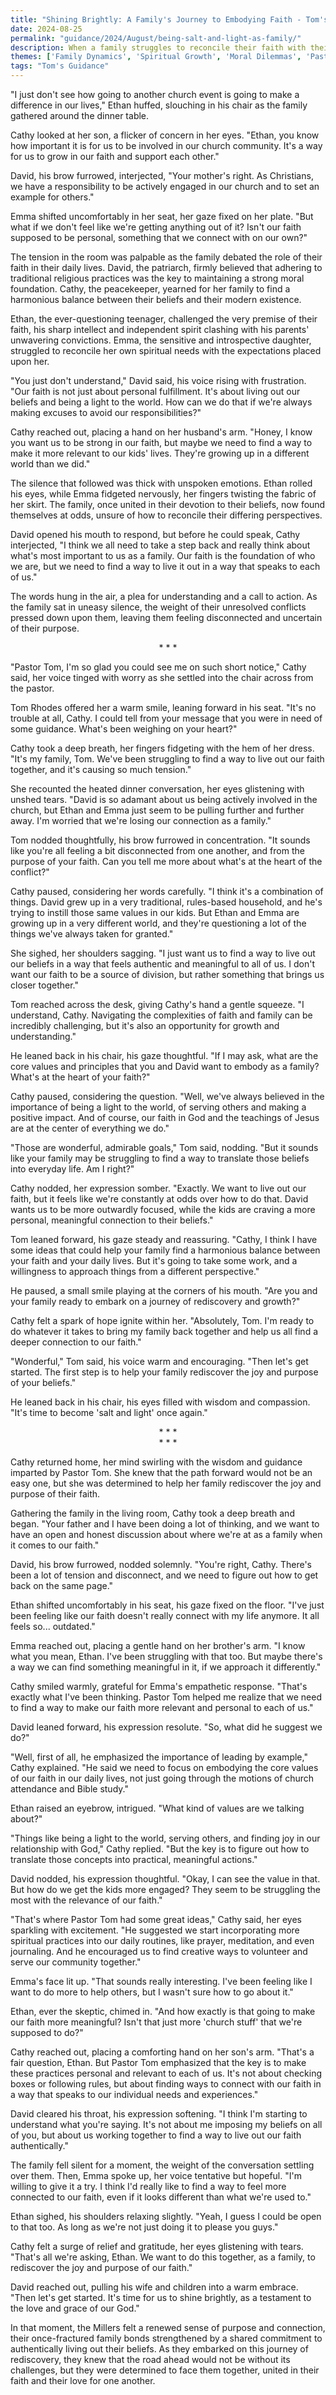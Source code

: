 ```yaml
---
title: "Shining Brightly: A Family's Journey to Embodying Faith - Tom's Guidance 116"
date: 2024-08-25
permalink: "guidance/2024/August/being-salt-and-light-as-family/"
description: When a family struggles to reconcile their faith with their daily lives, they seek the wisdom of Pastor Tom Rhodes to help them find a way to authentically live out their beliefs and become a beacon of light in their community. Through his guidance, they learn to navigate the challenges of being 'salt and light' and discover the transformative power of putting their faith into practice.
themes: ['Family Dynamics', 'Spiritual Growth', 'Moral Dilemmas', 'Pastoral Guidance', 'Evangelism']
tags: "Tom's Guidance"
---
```

"I just don't see how going to another church event is going to make a difference in our lives," Ethan huffed, slouching in his chair as the family gathered around the dinner table.

Cathy looked at her son, a flicker of concern in her eyes. "Ethan, you know how important it is for us to be involved in our church community. It's a way for us to grow in our faith and support each other."

David, his brow furrowed, interjected, "Your mother's right. As Christians, we have a responsibility to be actively engaged in our church and to set an example for others."

Emma shifted uncomfortably in her seat, her gaze fixed on her plate. "But what if we don't feel like we're getting anything out of it? Isn't our faith supposed to be personal, something that we connect with on our own?"

The tension in the room was palpable as the family debated the role of their faith in their daily lives. David, the patriarch, firmly believed that adhering to traditional religious practices was the key to maintaining a strong moral foundation. Cathy, the peacekeeper, yearned for her family to find a harmonious balance between their beliefs and their modern existence.

Ethan, the ever-questioning teenager, challenged the very premise of their faith, his sharp intellect and independent spirit clashing with his parents' unwavering convictions. Emma, the sensitive and introspective daughter, struggled to reconcile her own spiritual needs with the expectations placed upon her.

"You just don't understand," David said, his voice rising with frustration. "Our faith is not just about personal fulfillment. It's about living out our beliefs and being a light to the world. How can we do that if we're always making excuses to avoid our responsibilities?"

Cathy reached out, placing a hand on her husband's arm. "Honey, I know you want us to be strong in our faith, but maybe we need to find a way to make it more relevant to our kids' lives. They're growing up in a different world than we did."

The silence that followed was thick with unspoken emotions. Ethan rolled his eyes, while Emma fidgeted nervously, her fingers twisting the fabric of her skirt. The family, once united in their devotion to their beliefs, now found themselves at odds, unsure of how to reconcile their differing perspectives.

David opened his mouth to respond, but before he could speak, Cathy interjected, "I think we all need to take a step back and really think about what's most important to us as a family. Our faith is the foundation of who we are, but we need to find a way to live it out in a way that speaks to each of us."

The words hung in the air, a plea for understanding and a call to action. As the family sat in uneasy silence, the weight of their unresolved conflicts pressed down upon them, leaving them feeling disconnected and uncertain of their purpose.

<center>* * *</center>

"Pastor Tom, I'm so glad you could see me on such short notice," Cathy said, her voice tinged with worry as she settled into the chair across from the pastor.

Tom Rhodes offered her a warm smile, leaning forward in his seat. "It's no trouble at all, Cathy. I could tell from your message that you were in need of some guidance. What's been weighing on your heart?"

Cathy took a deep breath, her fingers fidgeting with the hem of her dress. "It's my family, Tom. We've been struggling to find a way to live out our faith together, and it's causing so much tension."

She recounted the heated dinner conversation, her eyes glistening with unshed tears. "David is so adamant about us being actively involved in the church, but Ethan and Emma just seem to be pulling further and further away. I'm worried that we're losing our connection as a family."

Tom nodded thoughtfully, his brow furrowed in concentration. "It sounds like you're all feeling a bit disconnected from one another, and from the purpose of your faith. Can you tell me more about what's at the heart of the conflict?"

Cathy paused, considering her words carefully. "I think it's a combination of things. David grew up in a very traditional, rules-based household, and he's trying to instill those same values in our kids. But Ethan and Emma are growing up in a very different world, and they're questioning a lot of the things we've always taken for granted."

She sighed, her shoulders sagging. "I just want us to find a way to live out our beliefs in a way that feels authentic and meaningful to all of us. I don't want our faith to be a source of division, but rather something that brings us closer together."

Tom reached across the desk, giving Cathy's hand a gentle squeeze. "I understand, Cathy. Navigating the complexities of faith and family can be incredibly challenging, but it's also an opportunity for growth and understanding."

He leaned back in his chair, his gaze thoughtful. "If I may ask, what are the core values and principles that you and David want to embody as a family? What's at the heart of your faith?"

Cathy paused, considering the question. "Well, we've always believed in the importance of being a light to the world, of serving others and making a positive impact. And of course, our faith in God and the teachings of Jesus are at the center of everything we do."

"Those are wonderful, admirable goals," Tom said, nodding. "But it sounds like your family may be struggling to find a way to translate those beliefs into everyday life. Am I right?"

Cathy nodded, her expression somber. "Exactly. We want to live out our faith, but it feels like we're constantly at odds over how to do that. David wants us to be more outwardly focused, while the kids are craving a more personal, meaningful connection to their beliefs."

Tom leaned forward, his gaze steady and reassuring. "Cathy, I think I have some ideas that could help your family find a harmonious balance between your faith and your daily lives. But it's going to take some work, and a willingness to approach things from a different perspective."

He paused, a small smile playing at the corners of his mouth. "Are you and your family ready to embark on a journey of rediscovery and growth?"

Cathy felt a spark of hope ignite within her. "Absolutely, Tom. I'm ready to do whatever it takes to bring my family back together and help us all find a deeper connection to our faith."

"Wonderful," Tom said, his voice warm and encouraging. "Then let's get started. The first step is to help your family rediscover the joy and purpose of your beliefs."

He leaned back in his chair, his eyes filled with wisdom and compassion. "It's time to become 'salt and light' once again."

<center>* * *</center>

<center>* * *</center>

Cathy returned home, her mind swirling with the wisdom and guidance imparted by Pastor Tom. She knew that the path forward would not be an easy one, but she was determined to help her family rediscover the joy and purpose of their faith.

Gathering the family in the living room, Cathy took a deep breath and began. "Your father and I have been doing a lot of thinking, and we want to have an open and honest discussion about where we're at as a family when it comes to our faith."

David, his brow furrowed, nodded solemnly. "You're right, Cathy. There's been a lot of tension and disconnect, and we need to figure out how to get back on the same page."

Ethan shifted uncomfortably in his seat, his gaze fixed on the floor. "I've just been feeling like our faith doesn't really connect with my life anymore. It all feels so... outdated."

Emma reached out, placing a gentle hand on her brother's arm. "I know what you mean, Ethan. I've been struggling with that too. But maybe there's a way we can find something meaningful in it, if we approach it differently."

Cathy smiled warmly, grateful for Emma's empathetic response. "That's exactly what I've been thinking. Pastor Tom helped me realize that we need to find a way to make our faith more relevant and personal to each of us."

David leaned forward, his expression resolute. "So, what did he suggest we do?"

"Well, first of all, he emphasized the importance of leading by example," Cathy explained. "He said we need to focus on embodying the core values of our faith in our daily lives, not just going through the motions of church attendance and Bible study."

Ethan raised an eyebrow, intrigued. "What kind of values are we talking about?"

"Things like being a light to the world, serving others, and finding joy in our relationship with God," Cathy replied. "But the key is to figure out how to translate those concepts into practical, meaningful actions."

David nodded, his expression thoughtful. "Okay, I can see the value in that. But how do we get the kids more engaged? They seem to be struggling the most with the relevance of our faith."

"That's where Pastor Tom had some great ideas," Cathy said, her eyes sparkling with excitement. "He suggested we start incorporating more spiritual practices into our daily routines, like prayer, meditation, and even journaling. And he encouraged us to find creative ways to volunteer and serve our community together."

Emma's face lit up. "That sounds really interesting. I've been feeling like I want to do more to help others, but I wasn't sure how to go about it."

Ethan, ever the skeptic, chimed in. "And how exactly is that going to make our faith more meaningful? Isn't that just more 'church stuff' that we're supposed to do?"

Cathy reached out, placing a comforting hand on her son's arm. "That's a fair question, Ethan. But Pastor Tom emphasized that the key is to make these practices personal and relevant to each of us. It's not about checking boxes or following rules, but about finding ways to connect with our faith in a way that speaks to our individual needs and experiences."

David cleared his throat, his expression softening. "I think I'm starting to understand what you're saying. It's not about me imposing my beliefs on all of you, but about us working together to find a way to live out our faith authentically."

The family fell silent for a moment, the weight of the conversation settling over them. Then, Emma spoke up, her voice tentative but hopeful. "I'm willing to give it a try. I think I'd really like to find a way to feel more connected to our faith, even if it looks different than what we're used to."

Ethan sighed, his shoulders relaxing slightly. "Yeah, I guess I could be open to that too. As long as we're not just doing it to please you guys."

Cathy felt a surge of relief and gratitude, her eyes glistening with tears. "That's all we're asking, Ethan. We want to do this together, as a family, to rediscover the joy and purpose of our faith."

David reached out, pulling his wife and children into a warm embrace. "Then let's get started. It's time for us to shine brightly, as a testament to the love and grace of our God."

In that moment, the Millers felt a renewed sense of purpose and connection, their once-fractured family bonds strengthened by a shared commitment to authentically living out their beliefs. As they embarked on this journey of rediscovery, they knew that the road ahead would not be without its challenges, but they were determined to face them together, united in their faith and their love for one another.

